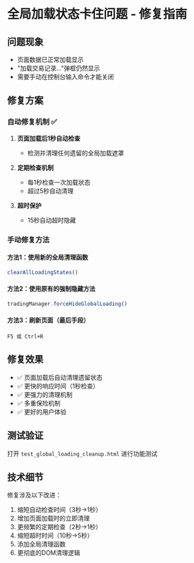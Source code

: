 
# 全局加载状态卡住问题 - 修复指南

## 问题现象
- 页面数据已正常加载显示
- "加载交易记录..."弹框仍然显示
- 需要手动在控制台输入命令才能关闭

## 修复方案

### 自动修复机制 ✅
1. **页面加载后1秒自动检查**
   - 检测并清理任何遗留的全局加载遮罩
   
2. **定期检查机制**
   - 每1秒检查一次加载状态
   - 超过5秒自动清理
   
3. **超时保护**
   - 15秒自动超时隐藏

### 手动修复方法

#### 方法1：使用新的全局清理函数
```javascript
clearAllLoadingStates()
```

#### 方法2：使用原有的强制隐藏方法
```javascript
tradingManager.forceHideGlobalLoading()
```

#### 方法3：刷新页面（最后手段）
```
F5 或 Ctrl+R
```

## 修复效果
- ✅ 页面加载后自动清理遗留状态
- ✅ 更快的响应时间（1秒检查）
- ✅ 更强力的清理机制
- ✅ 多重保险机制
- ✅ 更好的用户体验

## 测试验证
打开 `test_global_loading_cleanup.html` 进行功能测试

## 技术细节
修复涉及以下改进：
1. 缩短自动检查时间（3秒→1秒）
2. 增加页面加载时的立即清理
3. 更频繁的定期检查（2秒→1秒）
4. 缩短超时时间（10秒→5秒）
5. 添加全局清理函数
6. 更彻底的DOM清理逻辑
